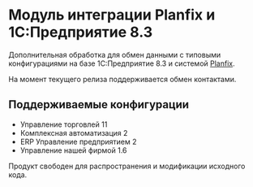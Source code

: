 # **Модуль интеграции** **Planfix** **и 1С:Предприятие 8.3**

Дополнительная обработка для обмен данными с типовыми конфигурациями на базе 1С:Предприятие 8.3 и системой [Planfix](https://planfix.ru/).

На момент текущего релиза поддерживается обмен контактами.

## **Поддерживаемые конфигурации**

- Управление торговлей 11
- Комплексная автоматизация 2
- ERP Управление предприятием 2
- Управление нашей фирмой 1.6

Продукт свободен для распространения и модификации исходного кода.
